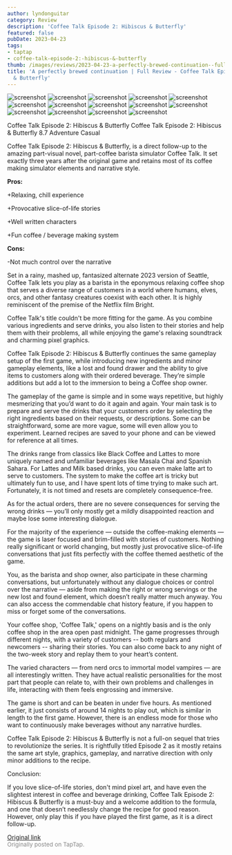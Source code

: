 ```yaml
---
author: lyndonguitar
category: Review
description: 'Coffee Talk Episode 2: Hibiscus & Butterfly'
featured: false
pubDate: 2023-04-23
tags:
- taptap
- coffee-talk-episode-2:-hibiscus-&-butterfly
thumb: /images/reviews/2023-04-23-a-perfectly-brewed-continuation--full-review---coffee-talk-episode-2-hibiscus--butterfly-0.avif
title: 'A perfectly brewed continuation | Full Review - Coffee Talk Episode 2: Hibiscus
  & Butterfly'
---
```


<div class="gallery">
  <img src="/images/reviews/2023-04-23-a-perfectly-brewed-continuation--full-review---coffee-talk-episode-2-hibiscus--butterfly-0.avif" alt="screenshot" />
  <img src="/images/reviews/2023-04-23-a-perfectly-brewed-continuation--full-review---coffee-talk-episode-2-hibiscus--butterfly-1.avif" alt="screenshot" />
  <img src="/images/reviews/2023-04-23-a-perfectly-brewed-continuation--full-review---coffee-talk-episode-2-hibiscus--butterfly-2.avif" alt="screenshot" />
  <img src="/images/reviews/2023-04-23-a-perfectly-brewed-continuation--full-review---coffee-talk-episode-2-hibiscus--butterfly-3.avif" alt="screenshot" />
  <img src="/images/reviews/2023-04-23-a-perfectly-brewed-continuation--full-review---coffee-talk-episode-2-hibiscus--butterfly-4.avif" alt="screenshot" />
  <img src="/images/reviews/2023-04-23-a-perfectly-brewed-continuation--full-review---coffee-talk-episode-2-hibiscus--butterfly-5.avif" alt="screenshot" />
  <img src="/images/reviews/2023-04-23-a-perfectly-brewed-continuation--full-review---coffee-talk-episode-2-hibiscus--butterfly-6.avif" alt="screenshot" />
  <img src="/images/reviews/2023-04-23-a-perfectly-brewed-continuation--full-review---coffee-talk-episode-2-hibiscus--butterfly-7.avif" alt="screenshot" />
  <img src="/images/reviews/2023-04-23-a-perfectly-brewed-continuation--full-review---coffee-talk-episode-2-hibiscus--butterfly-8.avif" alt="screenshot" />
  <img src="/images/reviews/2023-04-23-a-perfectly-brewed-continuation--full-review---coffee-talk-episode-2-hibiscus--butterfly-9.avif" alt="screenshot" />
  <img src="/images/reviews/2023-04-23-a-perfectly-brewed-continuation--full-review---coffee-talk-episode-2-hibiscus--butterfly-10.avif" alt="screenshot" />
  <img src="/images/reviews/2023-04-23-a-perfectly-brewed-continuation--full-review---coffee-talk-episode-2-hibiscus--butterfly-11.avif" alt="screenshot" />
  <img src="/images/reviews/2023-04-23-a-perfectly-brewed-continuation--full-review---coffee-talk-episode-2-hibiscus--butterfly-12.avif" alt="screenshot" />
  <img src="/images/reviews/2023-04-23-a-perfectly-brewed-continuation--full-review---coffee-talk-episode-2-hibiscus--butterfly-13.avif" alt="screenshot" />
</div>

Coffee Talk Episode 2: Hibiscus & Butterfly
Coffee Talk Episode 2: Hibiscus & Butterfly
8.7
Adventure
Casual

Coffee Talk Episode 2: Hibiscus & Butterfly, is a direct follow-up to the amazing part-visual novel, part-coffee barista simulator Coffee Talk. It set exactly three years after the original game and retains most of its coffee making simulator elements and narrative style.


**Pros:**


+Relaxing, chill experience

+Provocative slice-of-life stories

+Well written characters

+Fun coffee / beverage making system


**Cons:**


-Not much control over the narrative

Set in a rainy, mashed up, fantasized alternate 2023 version of Seattle, Coffee Talk lets you play as a barista in the eponymous relaxing coffee shop that serves a diverse range of customers in a world where humans, elves, orcs, and other fantasy creatures coexist with each other. It is highly reminiscent of the premise of the Netflix film Bright.

Coffee Talk's title couldn't be more fitting for the game. As you combine various ingredients and serve drinks, you also listen to their stories and help them with their problems, all while enjoying the game's relaxing soundtrack and charming pixel graphics.

Coffee Talk Episode 2: Hibiscus & Butterfly continues the same gameplay setup of the first game, while introducing new ingredients and minor gameplay elements, like a lost and found drawer and the ability to give items to customers along with their ordered beverage. They’re simple additions but add a lot to the immersion to being a Coffee shop owner.

The gameplay of the game is simple and in some ways repetitive, but highly mesmerizing that you’d want to do it again and again. Your main task is to prepare and serve the drinks that your customers order by selecting the right ingredients based on their requests, or descriptions. Some can be straightforward, some are more vague, some will even allow you to experiment. Learned recipes are saved to your phone and can be viewed for reference at all times.

The drinks range from classics like Black Coffee and Lattes to more uniquely named and unfamiliar beverages like Masala Chai and Spanish Sahara. For Lattes and Milk based drinks, you can even make latte art to serve to customers. The system to make the coffee art is tricky but ultimately fun to use, and I have spent lots of time trying to make such art. Fortunately, it is not timed and resets are completely consequence-free.

As for the actual orders, there are no severe consequences for serving the wrong drinks — you’ll only mostly get a mildly disappointed reaction and maybe lose some interesting dialogue.

For the majority of the experience — outside the coffee-making elements — the game is laser focused and brim-filled with stories of customers. Nothing really significant or world changing, but mostly just provocative slice-of-life conversations that just fits perfectly with the coffee themed aesthetic of the game.

You, as the barista and shop owner, also participate in these charming conversations, but unfortunately without any dialogue choices or control over the narrative — aside from making the right or wrong servings or the new lost and found element, which doesn’t really matter much anyway. You can also access the commendable chat history feature, if you happen to miss or forget some of the conversations.

Your coffee shop, 'Coffee Talk,' opens on a nightly basis and is the only coffee shop in the area open past midnight. The game progresses through different nights, with a variety of customers -- both regulars and newcomers -- sharing their stories. You can also come back to any night of the two-week story and replay them to your heart’s content.

The varied characters — from nerd orcs to immortal model vampires — are all interestingly written. They have actual realistic personalities for the most part that people can relate to, with their own problems and challenges in life, interacting with them feels engrossing and immersive.

The game is short and can be beaten in under five hours. As mentioned earlier, it just consists of around 14 nights to play out, which is similar in length to the first game. However, there is an endless mode for those who want to continuously make beverages without any narrative hurdles.

Coffee Talk Episode 2: Hibiscus & Butterfly is not a full-on sequel that tries to revolutionize the series. It is rightfully titled Episode 2 as it mostly retains the same art style, graphics, gameplay, and narrative direction with only minor additions to the recipe.

Conclusion:

If you love slice-of-life stories, don't mind pixel art, and have even the slightest interest in coffee and beverage drinking, Coffee Talk Episode 2: Hibiscus & Butterfly is a must-buy and a welcome addition to the formula, and one that doesn’t needlessly change the recipe for good reason. However, only play this if you have played the first game, as it is a direct follow-up.

[Original link](https://www.taptap.io/post/5211725)<br><span style="font-size: 0.95em; color: #888;">Originally posted on TapTap.</span>